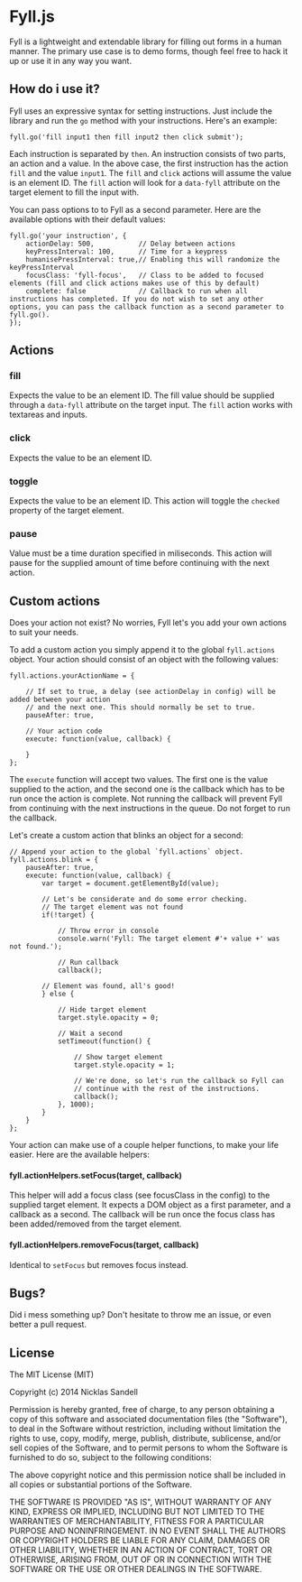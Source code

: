 # Fyll.js

Fyll is a lightweight and extendable library for filling out forms in a human manner. The primary use case is to demo forms, though feel free to hack it up or use it in any way you want.

## How do i use it?

Fyll uses an expressive syntax for setting instructions. Just include the library and run the `go` method with your instructions. Here's an example:

    fyll.go('fill input1 then fill input2 then click submit');
    
Each instruction is separated by `then`. An instruction consists of two parts, an action and a value. In the above case, the first instruction has the action `fill` and the value `input1`. The `fill` and `click` actions will assume the value is an element ID. The `fill` action will look for a `data-fyll` attribute on the target element to fill the input with.

You can pass options to to Fyll as a second parameter. Here are the available options with their default values:

    fyll.go('your instruction', {
        actionDelay: 500,           // Delay between actions
        keyPressInterval: 100,      // Time for a keypress
        humanisePressInterval: true,// Enabling this will randomize the keyPressInterval
        focusClass: 'fyll-focus',   // Class to be added to focused elements (fill and click actions makes use of this by default)
        complete: false             // Callback to run when all instructions has completed. If you do not wish to set any other options, you can pass the callback function as a second parameter to fyll.go().
    });

## Actions

### fill
Expects the value to be an element ID. The fill value should be supplied through a `data-fyll` attribute on the target input. The `fill` action works with textareas and inputs.

### click
Expects the value to be an element ID. 

### toggle
Expects the value to be an element ID. This action will toggle the `checked` property of the target element.

### pause
Value must be a time duration specified in miliseconds. This action will pause for the supplied amount of time before continuing with the next action.

## Custom actions
Does your action not exist? No worries, Fyll let's you add your own actions to suit your needs.

To add a custom action you simply append it to the global `fyll.actions` object. Your action should consist of an object with the following values:

    fyll.actions.yourActionName = {
    
        // If set to true, a delay (see actionDelay in config) will be added between your action
        // and the next one. This should normally be set to true.
        pauseAfter: true,
        
        // Your action code
        execute: function(value, callback) {
            
        }
    };

The `execute` function will accept two values. The first one is the value supplied to the action, and the second one is the callback which has to be run once the action is complete. Not running the callback will prevent Fyll from continuing with the next instructions in the queue. Do not forget to run the callback.

Let's create a custom action that blinks an object for a second:

    // Append your action to the global `fyll.actions` object.
	fyll.actions.blink = {
		pauseAfter: true,
		execute: function(value, callback) {
			var target = document.getElementById(value);

			// Let's be considerate and do some error checking.
			// The target element was not found
			if(!target) {

				// Throw error in console
				console.warn('Fyll: The target element #'+ value +' was not found.');

				// Run callback
				callback();

			// Element was found, all's good!
			} else {

				// Hide target element
				target.style.opacity = 0;

				// Wait a second
				setTimeout(function() {

					// Show target element
					target.style.opacity = 1;

					// We're done, so let's run the callback so Fyll can
					// continue with the rest of the instructions.
					callback();
				}, 1000);
			}
		}
	};
	
Your action can make use of a couple helper functions, to make your life easier. Here are the available helpers:

#### fyll.actionHelpers.setFocus(target, callback)
This helper will add a focus class (see focusClass in the config) to the supplied target element. It expects a DOM object as a first parameter, and a callback as a second. The callback will be run once the focus class has been added/removed from the target element.

#### fyll.actionHelpers.removeFocus(target, callback)
Identical to `setFocus` but removes focus instead.

## Bugs?
Did i mess something up? Don't hesitate to throw me an issue, or even better a pull request.

## License
The MIT License (MIT)

Copyright (c) 2014 Nicklas Sandell

Permission is hereby granted, free of charge, to any person obtaining a copy
of this software and associated documentation files (the "Software"), to deal
in the Software without restriction, including without limitation the rights
to use, copy, modify, merge, publish, distribute, sublicense, and/or sell
copies of the Software, and to permit persons to whom the Software is
furnished to do so, subject to the following conditions:

The above copyright notice and this permission notice shall be included in all
copies or substantial portions of the Software.

THE SOFTWARE IS PROVIDED "AS IS", WITHOUT WARRANTY OF ANY KIND, EXPRESS OR
IMPLIED, INCLUDING BUT NOT LIMITED TO THE WARRANTIES OF MERCHANTABILITY,
FITNESS FOR A PARTICULAR PURPOSE AND NONINFRINGEMENT. IN NO EVENT SHALL THE
AUTHORS OR COPYRIGHT HOLDERS BE LIABLE FOR ANY CLAIM, DAMAGES OR OTHER
LIABILITY, WHETHER IN AN ACTION OF CONTRACT, TORT OR OTHERWISE, ARISING FROM,
OUT OF OR IN CONNECTION WITH THE SOFTWARE OR THE USE OR OTHER DEALINGS IN THE
SOFTWARE.